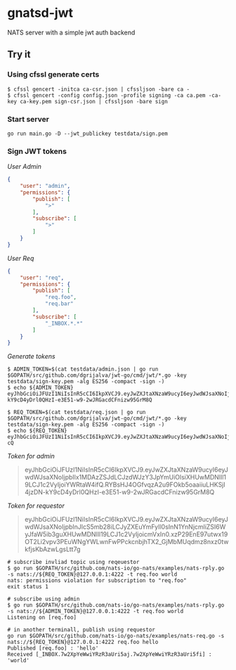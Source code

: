 # gnatsd-jwt
NATS server with a  simple jwt auth backend

## Try it

### Using cfssl generate certs

```shell
$ cfssl gencert -initca ca-csr.json | cfssljson -bare ca -
$ cfssl gencert -config config.json -profile signing -ca ca.pem -ca-key ca-key.pem sign-csr.json | cfssljson -bare sign
```

### Start server

```shell
go run main.go -D --jwt_publickey testdata/sign.pem
```

### Sign JWT tokens

*User Admin*

```json
{
    "user": "admin",
    "permissions": {
        "publish": [
            ">"
        ],
        "subscribe": [
            ">"
        ]
    }
}
```

*User Req*

```json
{
    "user": "req",
    "permissions": {
        "publish": [
            "req.foo",
            "req.bar"
        ],
        "subscribe": [
            "_INBOX.*.*"
        ]
    }
}
```

*Generate tokens*

```shell
$ ADMIN_TOKEN=$(cat testdata/admin.json | go run $GOPATH/src/github.com/dgrijalva/jwt-go/cmd/jwt/*.go -key testdata/sign-key.pem -alg ES256 -compact -sign -)
$ echo ${ADMIN_TOKEN}
eyJhbGciOiJFUzI1NiIsInR5cCI6IkpXVCJ9.eyJwZXJtaXNzaW9ucyI6eyJwdWJsaXNoIjpbIlx1MDAzZSJdLCJzdWJzY3JpYmUiOlsiXHUwMDNlIl19LCJ1c2VyIjoiYWRtaW4ifQ.RYBsHJ4OGfvqzA2u9FOkb5oaaiiuLHKSjI4jzDN-kY9cD4yDrl0QHzI-e3E51-w9-2wJRGacdCFnizw95GrM8Q

$ REQ_TOKEN=$(cat testdata/req.json | go run $GOPATH/src/github.com/dgrijalva/jwt-go/cmd/jwt/*.go -key testdata/sign-key.pem -alg ES256 -compact -sign -)
$ echo ${REQ_TOKEN}
eyJhbGciOiJFUzI1NiIsInR5cCI6IkpXVCJ9.eyJwZXJtaXNzaW9ucyI6eyJwdWJsaXNoIjpbInJlcS5mb28iLCJyZXEuYmFyIl0sInN1YnNjcmliZSI6WyJfSU5CT1guKi4qIl19LCJ1c2VyIjoicmVxIn0.7_w9gOtJH2RfaZPFMXeAANLLo_uGcCWwznRnhUFJ55_aAvqmPDeggmHQb1fTAn0gYO1j9RA0PM7oR6tmeD3-cQ
```

*Token for admin*

> eyJhbGciOiJFUzI1NiIsInR5cCI6IkpXVCJ9.eyJwZXJtaXNzaW9ucyI6eyJwdWJsaXNoIjpbIlx1MDAzZSJdLCJzdWJzY3JpYmUiOlsiXHUwMDNlIl19LCJ1c2VyIjoiYWRtaW4ifQ.RYBsHJ4OGfvqzA2u9FOkb5oaaiiuLHKSjI4jzDN-kY9cD4yDrl0QHzI-e3E51-w9-2wJRGacdCFnizw95GrM8Q

*Token for requestor*

> eyJhbGciOiJFUzI1NiIsInR5cCI6IkpXVCJ9.eyJwZXJtaXNzaW9ucyI6eyJwdWJsaXNoIjpbInJlcS5mb28iLCJyZXEuYmFyIl0sInN1YnNjcmliZSI6WyJfaW5ib3guXHUwMDNlIl19LCJ1c2VyIjoicmVxIn0.xzP29EnE97utwx19OT2Li2vpv3PEuWNgYWLwnFwPPckcnbjhTX2_GjMbMUqdmz8nxz0twkfjsKbAzwLgsLtt7g

```shell
# subscribe invliad topic using reqeuestor
$ go run $GOPATH/src/github.com/nats-io/go-nats/examples/nats-rply.go -s nats://${REQ_TOKEN}@127.0.0.1:4222 -t req.foo world
nats: permissions violation for subscription to "req.foo"
exit status 1

# subscribe using admin
$ go run $GOPATH/src/github.com/nats-io/go-nats/examples/nats-rply.go -s nats://${ADMIN_TOKEN}@127.0.0.1:4222 -t req.foo world
Listening on [req.foo]

# in another terminall, publish using requestor
go run $GOPATH/src/github.com/nats-io/go-nats/examples/nats-req.go -s nats://${REQ_TOKEN}@127.0.0.1:4222 req.foo hello
Published [req.foo] : 'hello'
Received [_INBOX.7w2XpYeWwiYRzR3aUri5aj.7w2XpYeWwiYRzR3aUri5fi] : 'world'
```